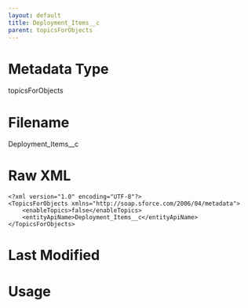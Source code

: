 ```yaml
---
layout: default
title: Deployment_Items__c
parent: topicsForObjects
---
```

# Metadata Type
topicsForObjects


# Filename 
Deployment_Items__c


# Raw XML
```
<?xml version="1.0" encoding="UTF-8"?>
<TopicsForObjects xmlns="http://soap.sforce.com/2006/04/metadata">
    <enableTopics>false</enableTopics>
    <entityApiName>Deployment_Items__c</entityApiName>
</TopicsForObjects>
```


# Last Modified


# Usage

